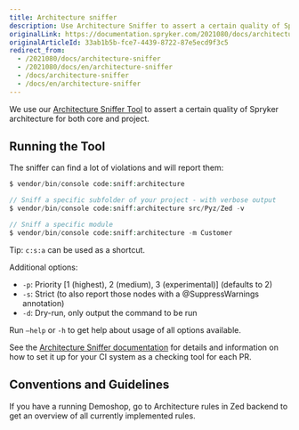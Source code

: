 ```yaml
---
title: Architecture sniffer
description: Use Architecture Sniffer to assert a certain quality of Spryker architecture for both core and project
originalLink: https://documentation.spryker.com/2021080/docs/architecture-sniffer
originalArticleId: 33ab1b5b-fce7-4439-8722-87e5ecd9f3c5
redirect_from:
  - /2021080/docs/architecture-sniffer
  - /2021080/docs/en/architecture-sniffer
  - /docs/architecture-sniffer
  - /docs/en/architecture-sniffer
---
```


We use our [Architecture Sniffer Tool](https://github.com/spryker/architecture-sniffer) to assert a certain quality of Spryker architecture for both core and project.

## Running the Tool
The sniffer can find a lot of violations and will report them:

```php
$ vendor/bin/console code:sniff:architecture

// Sniff a specific subfolder of your project - with verbose output
$ vendor/bin/console code:sniff:architecture src/Pyz/Zed -v

// Sniff a specific module
$ vendor/bin/console code:sniff:architecture -m Customer
```

Tip: `c:s:a` can be used as a shortcut.

Additional options:

* `-p`: Priority [1 (highest), 2 (medium), 3 (experimental)] (defaults to 2)
* `-s`: Strict (to also report those nodes with a @SuppressWarnings annotation)
* `-d`: Dry-run, only output the command to be run

Run `–help` or `-h` to get help about usage of all options available.

See the [Architecture Sniffer documentation](https://github.com/spryker/architecture-sniffer) for details and information on how to set it up for your CI system as a checking tool for each PR.

## Conventions and Guidelines
If you have a running Demoshop, go to Architecture rules in Zed backend to get an overview of all currently implemented rules.

